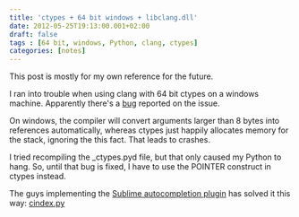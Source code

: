```yaml
---
title: 'ctypes + 64 bit windows + libclang.dll'
date: 2012-05-25T19:13:00.001+02:00
draft: false
tags : [64 bit, windows, Python, clang, ctypes]
categories: [notes]
---
```


This post is mostly for my own reference for the future.

I ran into trouble when using clang with 64 bit ctypes on a windows machine. Apparently there's a [bug](http://bugs.python.org/issue11835%20) reported on the issue.

On windows, the compiler will convert arguments larger than 8 bytes into references automatically, whereas ctypes just happily allocates memory for the stack, ignoring the this fact. That leads to crashes.

I tried recompiling the _ctypes.pyd file, but that only caused my Python to hang. So, until that bug is fixed, I have to use the POINTER construct in ctypes instead.

The guys implementing the [Sublime autocompletion plugin](https://github.com/quarnster/SublimeClang/issues/3) has solved it this way: [cindex.py](https://gist.github.com/1658637)